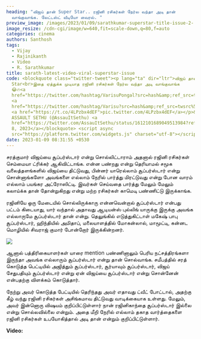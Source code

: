 ```yaml
---
heading: "விஜய் தான் Super Star.. ரஜினி ரசிகர்கள் நேர்ல வந்தா அடி தான்
  வாங்குவாங்க. லேட்டஸ்ட் வீடியோ வைரல். "
preview_image: /images/2023/01/09/sarathkumar-superstar-title-issue-2-.jpg
image_resize: /cdn-cgi/image/w=640,fit=scale-down,q=80,f=auto
categories: cinema
authors: Santhosh
tags:
  - Vijay
  - Rajinikanth
  - Video
  - R. Sarathkumar
title: sarath-latest-video-viral-superstar-issue
code: <blockquote class="twitter-tweet"><p lang="ta" dir="ltr">விஜய் தான் Super
  Star<br>இதை ஏத்துக்க முடியாத ரஜினி ரசிகர்கள் நேர்ல வந்தா அடி வாங்குவாங்க
  😂🔥<a
  href="https://twitter.com/hashtag/VarisuPongal?src=hash&amp;ref_src=twsrc%5Etfw">#VarisuPongal</a>
  <a
  href="https://twitter.com/hashtag/Varisu?src=hash&amp;ref_src=twsrc%5Etfw">#Varisu</a>
  <a href="https://t.co/4LPzbx4dEF">pic.twitter.com/4LPzbx4dEF</a></p>&mdash;
  ASSAULT SETHU (@AssauItSethu) <a
  href="https://twitter.com/AssauItSethu/status/1612101689049513984?ref_src=twsrc%5Etfw">January
  8, 2023</a></blockquote> <script async
  src="https://platform.twitter.com/widgets.js" charset="utf-8"></script>
date: 2023-01-09 08:31:55 +0530
---
```

சரத்குமார் விஜய்யை சூப்பர்ஸ்டார் என்று சொல்லிட்டாராம் அதனால் ரஜினி ரசிகர்கள் செம்மையா ட்ரிக்கர் ஆகிவிட்டாங்க. என்ன பண்றது என்று தெரியாமல் சமூக வலைத்தளங்களில் விஜய்யை திட்டுவது, பின்னர் யாரெல்லாம் சூப்பர்ஸ்டார் என்று சொன்னாங்களோ அவங்களை எல்லாம் நேரில் பார்த்து மிரட்டுவது என்று போன வாரம் எல்லாம் பயங்கர அட்ரோஸிட்டி. இவர்கள் செய்வதை பார்த்து மேலும் மேலும் கலாய்க்க தான் தோன்றுகிறது என்று மற்ற ரசிகர்கள் காமெடி பண்ணிட்டு இருக்காங்க.

ரஜினியே ஒரு மேடையில் சொல்லிருக்காரு என்னவென்றால் சூப்பர்ஸ்டார் என்பது பட்டம் கிடையாது, யார் வந்தால் அதாவது ஆடியன்ஸ் புல்லிங் யாருக்கு இருக்கு அவங்க எல்லாருமே சூப்பர்ஸ்டார் தான் என்று. தெலுங்கில் எடுத்துகிட்டாள் மகேஷ் பாபு சூப்பர்ஸ்டார், ஹிந்தியில் அமிதாப், மலையாளத்தில் மோகன்லால், மாமூட்டி, கன்னட மொழியில் சிவராஜ் குமார் போன்றோர் இருக்கின்றனர். 

![](/images/2023/01/09/sarathkumar-superstar-title-issue-1-.jpg)

ஆனால் பத்திரிகையாளர்கள் யாரை mention பண்ணினாலும் பெரிய நட்சத்திரங்களா இருந்தா அவங்க எல்லாரும் சூப்பர்ஸ்டார் என்று தான் சொல்வாங்க. சமீபத்தில் சரத் கொடுத்த பெட்டியில் அஜித்தும் சூப்பர்ஸ்டார், சூர்யாவும் சூப்பர்ஸ்டார், விஜய் சேதுபதியும் சூப்பர்ஸ்டார் என்று ஏன் விஜய்யை சூப்பர்ஸ்டார் என்று சொன்னேன் என்பதற்கு விளக்கம் கொடுத்தார்.

நேற்று அவர் கொடுத்த பேட்டியில் தெரிந்தது அவர் எதாவது ட்வீட் போட்டால், அதற்கு கீழ் வந்து ரஜினி ரசிகர்கள் அசிங்கமாவ திட்டுவது வாடிக்கையாக உள்ளது. மேலும், அவர் இன்னொரு விஷயம் குறிப்பிட்டுள்ளார் நான் ரஜினிகாந்தை சூப்பர்ஸ்டார் இல்லை என்று சொல்லவில்லை என்றும். அதை மீறி நேரில் எல்லாம் தகாத வார்த்தைகளை ரஜினி ரசிகர்கள் உபயோகித்தால் அடி தான் என்றும் குறிப்பிட்டுள்ளார்.  

**V﻿ideo:**
